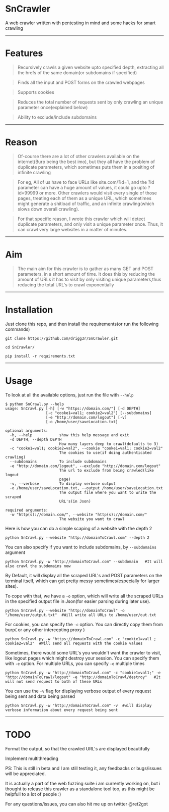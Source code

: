 # SnCrawler

A web crawler written with pentesting in mind and some hacks for smart crawling

-----

# Features

> Recursively crawls a given website upto specified depth, extracting all the hrefs of the same domain(or subdomains if specified) 

> Finds all the input and POST forms on the crawled webpages

> Supports cookies

> Reduces the total number of requests sent by only crawling an unique parameter once(explained below)

> Ability to exclude/include subdomains

----------

# Reason

> Of-course there are a lot of other crawlers available on the internet(Burp being the best imo), but they all have the problem of duplicate parameters, which sometimes puts them in a positing of infinite crawling

> For eg, All of us have to face URLs like site.com/?id=1, and the ?id parameter can have a huge amount of values, it could go upto ?id=99999 or more. Other crawlers would visit every single of those pages, treating each of them as a unique URL, which sometimes might generate a shitload of traffic, and an infinite crawling(which slows down overall crawling).

> For that specific reason, I wrote this crawler which will detect duplicate parameters, and only visit a unique parameter once. Thus, it can crawl very large websites in a matter of minutes.

-------

# Aim

> The main aim for this crawler is to gather as many GET and POST parameters, in a short amount of time. It does this by reducing the amount of URLs it has to visit by only visiting unique parameters,thus reducing the total URL's to crawl exponentially

---

# Installation

Just clone this repo, and then install the requirements(or run the following commands)

```
git clone https://github.com/drigg3r/SnCrawler.git

cd SnCrawler/

pip install -r requirements.txt
```

-----

# Usage

To look at all the available options, just run the file with `--help`

```
$ python SnCrawl.py --help
usage: SnCrawl.py [-h] [-w "https://domain.com/"] [-d DEPTH]
                  [-c "cooke1=val1; cookie2=val2"] [--subdomains]
                  [-e "http://domain.com/logout"] [-v]
                  [-o /home/user/saveLocation.txt]

optional arguments:
  -h, --help            show this help message and exit
  -d DEPTH, --depth DEPTH
                        How many layers deep to crawl(defaults to 3)
  -c "cooke1=val1; cookie2=val2", --cookie "cooke1=val1; cookie2=val2"
                        The cookies to use(if doing authenticated crawling)
  --subdomains          To include subdomains
  -e "http://domain.com/logout", --exclude "http://domain.com/logout"
                        The url to exclude from being crawled(like logout
                        page)
  -v, --verbose         To display verbose output
  -o /home/user/saveLocation.txt, --output /home/user/saveLocation.txt
                        The output file where you want to write the scraped
                        URL's(in Json)

required arguments:
  -w "http(s)://domain.com/", --website "http(s)://domain.com/"
                        The website you want to crawl
```

Here is how you can do a simple scaping of a website with the depth 2

```
python SnCrawl.py --website "http://domainToCrawl.com" --depth 2
```

You can also specify if you want to include subdomains, by `--subdomains` argument

```
python SnCrawl.py -w "http://domainToCrawl.com" --subdomain   #It will also crawl the subdomains now
```

By Default, it will display all the scraped URL's and POST parameters on the terminal itself, which can get pretty messy sometimes(especially for larger sites). 

To cope with that, we have a `-o` option, which will write all the scraped URLs in the specified output file in Json(for easier parsing during later use).

```
python SnCrawl.py --website "http://domainToCrawl" -o "/home/user/output.txt"  #Will write all URLs to /home/user/out.txt
```

For cookies, you can specify the `-c` option. You can directly copy them from burp( or any other intercepting proxy )

```
python SnCrawl.py -w "https://domainToCrawl.com" -c "cookie1=val1 ; cookie2=val2"  #Will send all requests with the cookie values
```

Sometimes, there would some URL's you wouldn't want the crawler to visit, like logout pages which might destroy your session. You can specify them with `-e` option. For multiple URLs, you can specify `-e` multiple times

```
python SnCrawl.py -w "http://domainToCrawl.com" -c "cookie1=val1;" -e "http://domainToCrawl/logout" -e "http://domainToCrawl/destroy"   #It will not send request to both of these URLs
```

You can use the `-v` flag for displaying verbose output of every request being sent and data being parsed

```
python SnCrawl.py -w "http://domainToCrawl.com" -v  #will display verbose information about every request being sent
```

----

# TODO

Format the output, so that the crawled URL's are displayed beautifully

Implement multithreading

PS: This is still in beta and I am still testing it, any feedbacks or bugs/issues will be appreciated. 

It is actually a part of the web fuzzing suite i am currently working on, but i thought to release this crawler as a standalone tool too, as this might be helpfull to a lot of people :)

For any questions/issues, you can also hit me up on twitter @ret2got
